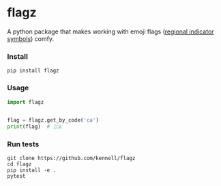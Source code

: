 # flagz

A python package that makes working with emoji flags ([regional indicator symbols](https://en.wikipedia.org/wiki/Regional_Indicator_Symbol)) comfy.

### Install

```
pip install flagz
```

### Usage

```python
import flagz


flag = flagz.get_by_code('ca')
print(flag)  # 🇨🇦
```

### Run tests

```
git clone https://github.com/kennell/flagz
cd flagz
pip install -e .
pytest
```